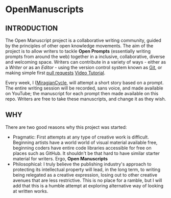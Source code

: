# OpenManuscripts

## INTRODUCTION
The Open Manuscript project is a collaborative writing community, guided by the principles of other open knowledge movements. The aim of the project is to allow writers to tackle **Open Prompts** (essentially writing prompts from around the web) together in a inclusive, collaborative, diverse and welcoming space. Writers can contribute in a variety of ways - either as a *Writer* or as an *Editor* - using the version control system known as [Git](https://git-scm.com/), or making simple first [pull requests](https://www.firsttimersonly.com/) [Video Tutorial](https://www.youtube.com/watch?v=rgbCcBNZcdQ).

Every week, I ([MiragianCycle](https://theena.net/), will attempt a short story based on a prompt. The entire writing session will be recorded, sans voice, and made available on YouTube; the manuscript for each prompt then made available on this repo. Writers are free to take these manuscripts, and change it as they wish. 

## WHY 

There are two good reasons why this project was started: 

- Pragmatic: First attempts at any type of creative work is difficult. Beginning artists have a world world of visual material available free, beginning coders have entire code libraries accessible for free on places such as GitHub. It shouldn't be that hard to have similar starter material for writers. Ergo, **Open Manuscripts** 
- Philosophical: I truly believe the publishing industry's approach to protecting its intellectual property will lead, in the long term, to writing being relegated as a creative expression, losing out to other creative avenues that are less restrictive. This is no place for a ramble, but I will add that this is a humble attempt at exploring alternative way of looking at written works. 


